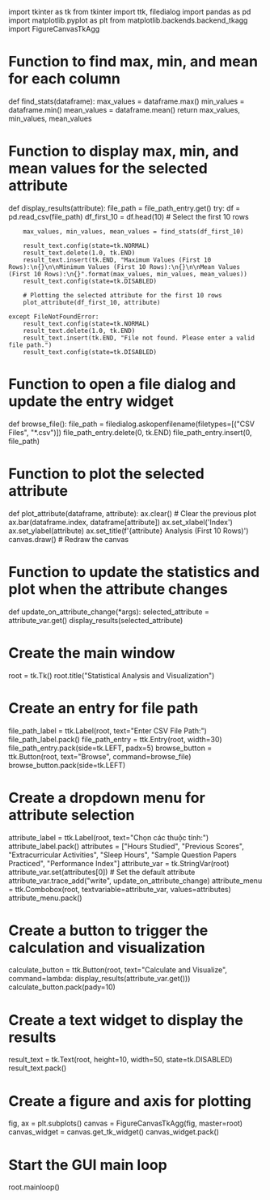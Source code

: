 import tkinter as tk
from tkinter import ttk, filedialog
import pandas as pd
import matplotlib.pyplot as plt
from matplotlib.backends.backend_tkagg import FigureCanvasTkAgg

# Function to find max, min, and mean for each column
def find_stats(dataframe):
    max_values = dataframe.max()
    min_values = dataframe.min()
    mean_values = dataframe.mean()
    return max_values, min_values, mean_values

# Function to display max, min, and mean values for the selected attribute
def display_results(attribute):
    file_path = file_path_entry.get()
    try:
        df = pd.read_csv(file_path)
        df_first_10 = df.head(10)  # Select the first 10 rows

        max_values, min_values, mean_values = find_stats(df_first_10)

        result_text.config(state=tk.NORMAL)
        result_text.delete(1.0, tk.END)
        result_text.insert(tk.END, "Maximum Values (First 10 Rows):\n{}\n\nMinimum Values (First 10 Rows):\n{}\n\nMean Values (First 10 Rows):\n{}".format(max_values, min_values, mean_values))
        result_text.config(state=tk.DISABLED)

        # Plotting the selected attribute for the first 10 rows
        plot_attribute(df_first_10, attribute)

    except FileNotFoundError:
        result_text.config(state=tk.NORMAL)
        result_text.delete(1.0, tk.END)
        result_text.insert(tk.END, "File not found. Please enter a valid file path.")
        result_text.config(state=tk.DISABLED)

# Function to open a file dialog and update the entry widget
def browse_file():
    file_path = filedialog.askopenfilename(filetypes=[("CSV Files", "*.csv")])
    file_path_entry.delete(0, tk.END)
    file_path_entry.insert(0, file_path)

# Function to plot the selected attribute
def plot_attribute(dataframe, attribute):
    ax.clear()  # Clear the previous plot
    ax.bar(dataframe.index, dataframe[attribute])
    ax.set_xlabel('Index')
    ax.set_ylabel(attribute)
    ax.set_title(f'{attribute} Analysis (First 10 Rows)')
    canvas.draw()  # Redraw the canvas

# Function to update the statistics and plot when the attribute changes
def update_on_attribute_change(*args):
    selected_attribute = attribute_var.get()
    display_results(selected_attribute)

# Create the main window
root = tk.Tk()
root.title("Statistical Analysis and Visualization")

# Create an entry for file path
file_path_label = ttk.Label(root, text="Enter CSV File Path:")
file_path_label.pack()
file_path_entry = ttk.Entry(root, width=30)
file_path_entry.pack(side=tk.LEFT, padx=5)
browse_button = ttk.Button(root, text="Browse", command=browse_file)
browse_button.pack(side=tk.LEFT)

# Create a dropdown menu for attribute selection
attribute_label = ttk.Label(root, text="Chọn các thuộc tính:")
attribute_label.pack()
attributes = ["Hours Studied", "Previous Scores", "Extracurricular Activities", "Sleep Hours",
              "Sample Question Papers Practiced", "Performance Index"]
attribute_var = tk.StringVar(root)
attribute_var.set(attributes[0])  # Set the default attribute
attribute_var.trace_add("write", update_on_attribute_change)
attribute_menu = ttk.Combobox(root, textvariable=attribute_var, values=attributes)
attribute_menu.pack()

# Create a button to trigger the calculation and visualization
calculate_button = ttk.Button(root, text="Calculate and Visualize", command=lambda: display_results(attribute_var.get()))
calculate_button.pack(pady=10)

# Create a text widget to display the results
result_text = tk.Text(root, height=10, width=50, state=tk.DISABLED)
result_text.pack()

# Create a figure and axis for plotting
fig, ax = plt.subplots()
canvas = FigureCanvasTkAgg(fig, master=root)
canvas_widget = canvas.get_tk_widget()
canvas_widget.pack()

# Start the GUI main loop
root.mainloop()
